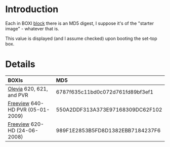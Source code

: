 # Introduction #

Each in BOXI [block](ZimBlocks.md) there is an MD5 digest, I suppose it's of the "starter image" - whatever that is.

This value is displayed (and I assume checked) upon booting the set-top box.

# Details #

| **BOXIs** | **MD5** |
|:----------|:--------|
| [Olevia](Olevia.md) 620, 621, and PVR | 6787f635c11bd0c072d761fd89bf3ef1 |
| [Freeview](Freeview.md) 640-HD PVR (05-01-2009)| 550A2DDF313A373E97168309DC62F102 |
| [Freeview](Freeview.md) 620-HD (24-06-2008) | 989F1E2853B5FD8D1382EBB7184237F6 |
